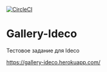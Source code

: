 [![CircleCI](https://circleci.com/gh/Savichev-Igor/Gallery-Ideco.svg?style=svg)](https://circleci.com/gh/Savichev-Igor/Gallery-Ideco)

# Gallery-Ideco
Тестовое задание для Ideco

https://gallery-ideco.herokuapp.com/
